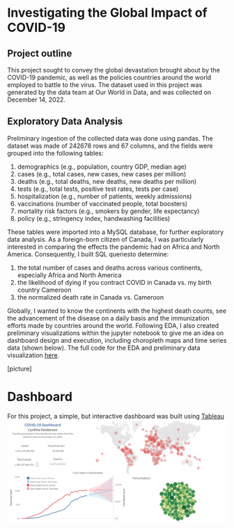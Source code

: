 # Investigating the Global Impact of COVID-19

## Project outline
This project sought to convey the global devastation brought about by the COVID-19 pandemic, as well as the policies countries around the world employed to battle to the virus. The dataset used in this project was generated by the data team at Our World in Data, and was collected on December 14, 2022. 

## Exploratory Data Analysis
Preliminary ingestion of the collected data was done using pandas. The dataset was made of 242678 rows and 67 columns, and the fields were grouped into the following tables:

<ol>
  <li>demographics (e.g., population, country GDP, median age)</li>
  <li>cases (e.g., total cases, new cases, new cases per million)</li>
  <li>deaths (e.g., total deaths, new deaths, new deaths per million)</li>
  <li>tests (e.g., total tests, positive test rates, tests per case)</li>
  <li>hospitalization (e.g., number of patients, weekly admissions)</li>
  <li>vaccinations (number of vaccinated people, total boosters)</li>
  <li>mortality risk factors (e.g., smokers by gender, life expectancy)</li>
  <li>policy (e.g., stringency index, handwashing facilities)</li>
</ol>

These tables were imported into a MySQL database, for further exploratory data analysis. As a foreign-born citizen of Canada, I was particularly interested in comparing the effects the pandemic had on Africa and North America. Consequently, I built SQL queriesto determine:
<ol>
  <li>the total number of cases and deaths across various continents, especially Africa and North America</li>
  <li>the likelihood of dying if you contract COVID in Canada vs. my birth country Cameroon </li>
  <li>the normalized death rate in Canada vs. Cameroon</li>
</ol>

Globally, I wanted to know the continents with the highest death counts, see the advancement of the disease on a daily basis and the immunization efforts made by countries around the world. Following EDA, I also created preliminary visualizations within the jupyter notebook to give me an idea on dashboard design and execution, including choropleth maps and time series data (shown below). The full code for the EDA and preliminary data visualization [here](https://github.com/cfonderson/portfolio/blob/main/Data%20Analytics/COVID%20Investigation/covid.ipynb).

[picture]

# Dashboard
For this project, a simple, but interactive dashboard was built using [Tableau](https://public.tableau.com/views/COVIDDashboard_16725332651740/Dashboard?:language=en-US&publish=yes&:display_count=n&:origin=viz_share_link)
![Dashboard](https://github.com/cfonderson/portfolio/blob/main/Data%20Analytics/COVID%20Investigation/dashboard.png)


